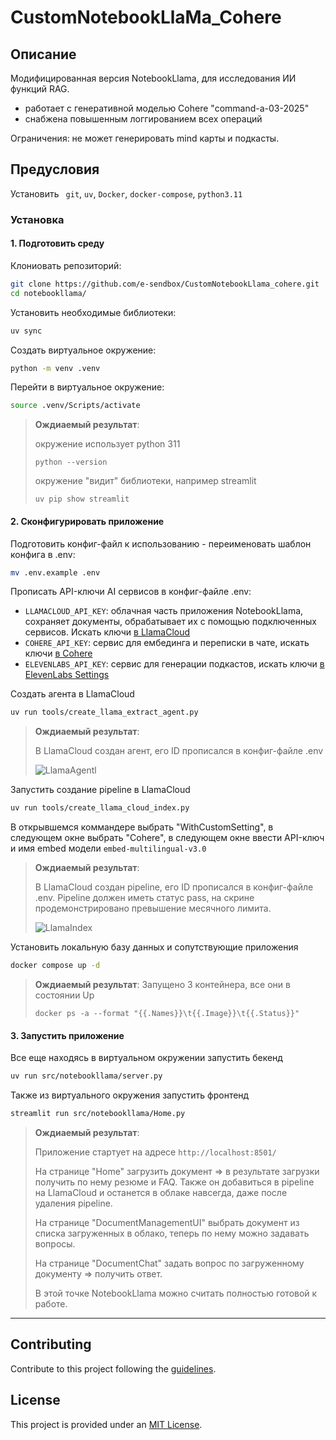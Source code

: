 # CustomNotebookLlaMa_Cohere

## Описание 

<p align="left">
  Модифицированная версия NotebookLlama, для исследования ИИ функций RAG. 
  
  - работает с генеративной моделью Cohere  "command-a-03-2025"
  - снабжена повышенным логгированием всех операций
  
  Ограничения: не может генерировать mind карты и подкасты. 
</p>

## Предусловия

Установить ` git`, `uv`, `Docker`, `docker-compose`, `python3.11`

### Установка

#### 1. Подготовить среду

Клониовать репозиторий:
```bash
git clone https://github.com/e-sendbox/CustomNotebookLlama_cohere.git
cd notebookllama/
```
Установить необходимые библиотеки:
```bash
uv sync
```
Создать виртуальное окружение: 
```bash
python -m venv .venv
```
Перейти в виртуальное окружение:
```bash
source .venv/Scripts/activate
```

> **Ождиаемый результат**:
> 
> окружение использует python 311
> 
>```python --version ```
>
> окружение "видит" библиотеки, например streamlit
>
> ```uv pip show streamlit ```
> 

#### 2. Сконфигурировать приложение

Подготовить конфиг-файл к использованию - переименовать шаблон конфига в .env:
```bash
mv .env.example .env
```
Прописать API-ключи AI сервисов в конфиг-файле .env:  
- `LLAMACLOUD_API_KEY`: облачная часть приложения NotebookLlama, сохраняет документы, обрабатывает их с помощью подключенных сервисов. Искать ключи [в LlamaCloud ](https://cloud.llamaindex.ai?utm_source=demo&utm_medium=notebookLM)
- `COHERE_API_KEY`: сервис для ембединга и переписки в чате, искать ключи [в Cohere](https://dashboard.cohere.com/api-keys) 
- `ELEVENLABS_API_KEY`: сервис для генерации подкастов, искать ключи [в ElevenLabs Settings](https://elevenlabs.io/app/settings/api-keys)

Создать агента в LlamaCloud 
```bash
uv run tools/create_llama_extract_agent.py
```

> **Ождиаемый результат**:
> 
> В LlamaCloud создан агент, его ID прописался в конфиг-файле .env  
>
> ![LlamaAgentl](https://github.com/user-attachments/assets/5b7a9d46-3364-49cd-9213-96b28fb52da6)
>

Запустить создание pipeline в LlamaCloud 
```bash
uv run tools/create_llama_cloud_index.py
```
В открывшемся коммандере выбрать "WithCustomSetting", в следующем окне выбрать "Cohere", в следующем окне ввести API-ключ и имя embed модели `embed-multilingual-v3.0`

> **Ождиаемый результат**:
> 
> В LlamaCloud создан pipeline, его ID прописался в конфиг-файле .env. Pipeline должен иметь статус pass, на скрине продемонстрировано превышение месячного лимита.
>
> ![LlamaIndex](https://github.com/user-attachments/assets/a8bbe23a-f6ea-4374-8d4a-d6f7cdf88225)
>

Установить локальную базу данных и сопутствующие приложения
```bash
docker compose up -d
```

> **Ождиаемый результат**:
> Запущено 3 контейнера, все они в состоянии Up 
>
> ```docker ps -a --format "{{.Names}}\t{{.Image}}\t{{.Status}}" ```
> 

#### 3. Запустить приложение
Все еще находясь в виртуальном окружении запустить бекенд
```bash
uv run src/notebookllama/server.py
```

Также из виртуального окружения запустить фронтенд
```bash
streamlit run src/notebookllama/Home.py
```

> **Ождиаемый результат**:
> 
> Приложение стартует на адресе `http://localhost:8501/`
> 
> На странице "Home" загрузить документ => в результате загрузки получить по нему резюме и FAQ. Также он добавиться в pipeline на LlamaCloud и останется в облаке навсегда, даже после удаления pipeline.
> 
> На странице "DocumentManagementUI" выбрать документ из списка загруженных в облако, теперь по нему можно задавать вопросы.
> 
> На странице "DocumentChat" задать вопрос по загруженному документу => получить ответ.
> 
> В этой точке NotebookLlama можно считать полностью готовой к работе.
> 


---

## Contributing

Contribute to this project following the [guidelines](./CONTRIBUTING.md).

## License

This project is provided under an [MIT License](./LICENSE).
